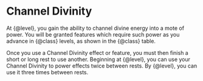 # Channel Divinity
At {@level}, you gain the ability to channel divine energy into a mote of power.
You will be granted features which require such power as you advance in {@class} levels, as shown in the {@class} table.

Once you use a Channel Divinity effect or feature, you must then finish a short or long rest to use another.
Beginning at {@level}, you can use your Channel Divinity to power effects twice between rests.
By {@level}, you can use it three times between rests.
